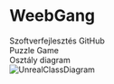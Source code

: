# WeebGang<br />
Szoftverfejlesztés GitHub<br />
Puzzle Game <br />
Osztály diagram <br />
![UnrealClassDiagram](https://user-images.githubusercontent.com/79198577/118250202-7d9dda80-b4a6-11eb-9e9f-af6baa8ae9e3.JPG)<br />

